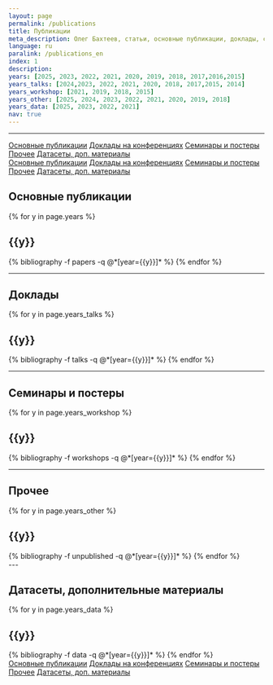 ```yaml
---
layout: page
permalink: /publications
title: Публикации
meta_description: Олег Бахтеев, статьи, основные публикации, доклады, семинары, воркшопы
language: ru
paralink: /publications_en
index: 1
description: 
years: [2025, 2023, 2022, 2021, 2020, 2019, 2018, 2017,2016,2015]
years_talks: [2024,2023, 2022, 2021, 2020, 2018, 2017,2015, 2014]
years_workshop: [2021, 2019, 2018, 2015]
years_other: [2025, 2024, 2023, 2022, 2021, 2020, 2019, 2018]
years_data: [2025, 2023, 2022, 2021]
nav: true
---
```


---
<div class="btn-group-vertical btn-group-sm position-fixed  d-none d-xl-block"  style="left: -100px; top:200px " role="group">
  <a class="btn pub-btn"  href="#publications">Основные публикации</a>
  <a class="btn pub-btn" href="#talks">Доклады на конференциях</a>
  <a class="btn pub-btn" href="#workshops">Семинары и постеры</a>
  <a class="btn pub-btn" href="#other">Прочее</a>
  <a class="btn pub-btn" href="#data">Датасеты, доп. материалы</a>    
</div>

<div class="btn-group-sm  d-xl-none"  role="group">
  <a class="btn"  href="#publications">Основные публикации</a>
  <a class="btn" href="#talks">Доклады на конференциях</a>
  <a class="btn" href="#workshops">Семинары и постеры</a>
  <a class="btn" href="#other">Прочее</a>
  <a class="btn" href="#data">Датасеты, доп. материалы</a>    
</div>

<div id="publications" style="position: relative; top:-75px; visibility: hidden; display: block;">
</div>
<div class="publications">
<h2>Основные публикации</h2>
{% for y in page.years %}
  <h2 class="year">{{y}}</h2>
  {% bibliography -f papers -q @*[year={{y}}]* %}
{% endfor %}
</div>

---
<div id="talks" style="position: relative; top:-75px; visibility: hidden; display: block;">
</div>
<div class="publications">
<h2>Доклады</h2>
{% for y in page.years_talks %}
  <h2 class="year">{{y}}</h2>
  {% bibliography -f talks -q @*[year={{y}}]* %}
{% endfor %}
</div>

---
<div id="workshops" style="position: relative; top:-75px; visibility: hidden; display: block;">
</div>
<div class="publications">
<h2>Семинары и постеры</h2>
{% for y in page.years_workshop %}
  <h2 class="year">{{y}}</h2>
  {% bibliography -f workshops -q @*[year={{y}}]* %}
{% endfor %}
</div>

---
<div id="other" style="position: relative; top:-75px; visibility: hidden; display: block;">
</div>
<div class="publications">
<h2>Прочее</h2>
{% for y in page.years_other %}
  <h2 class="year">{{y}}</h2>
  {% bibliography -f unpublished -q @*[year={{y}}]* %}
{% endfor %}
</div>
---
<div id="data" style="position: relative; top:-75px; visibility: hidden; display: block;">
</div>
<div class="publications">
<h2>Датасеты, дополнительные материалы</h2>
{% for y in page.years_data %}
  <h2 class="year">{{y}}</h2>
  {% bibliography -f data -q @*[year={{y}}]* %}
{% endfor %}
</div>

<div class="btn-group-sm  d-xl-none"  role="group">
  <a class="btn"  href="#publications">Основные публикации</a>
  <a class="btn" href="#talks">Доклады на конференциях</a>
  <a class="btn" href="#workshops">Семинары и постеры</a>
  <a class="btn" href="#other">Прочее</a>
  <a class="btn" href="#data">Датасеты, доп. материалы</a>  
</div>

